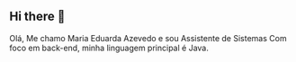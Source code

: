 ## Hi there 👋

Olá, 
Me chamo Maria Eduarda Azevedo e sou Assistente de Sistemas
Com foco em back-end, minha linguagem principal é Java.

<!--
**duarrdazx/duarrdazx** is a ✨ _special_ ✨ repository because its `README.md` (this file) appears on your GitHub profile.

Here are some ideas to get you started:

- 🔭 I’m currently working on ...
- 🌱 I’m currently learning ...
- 👯 I’m looking to collaborate on ...
- 🤔 I’m looking for help with ...
- 💬 Ask me about ...
- 📫 How to reach me: ...
- 😄 Pronouns: ...
- ⚡ Fun fact: ...
-->
